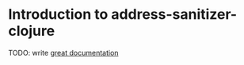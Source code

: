 # Introduction to address-sanitizer-clojure

TODO: write [great documentation](http://jacobian.org/writing/what-to-write/)
